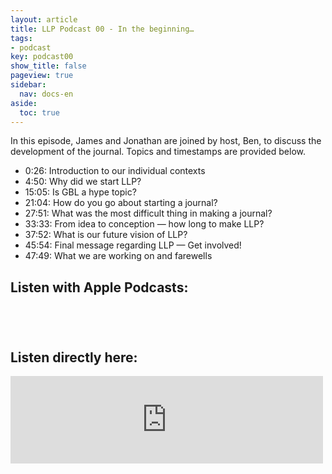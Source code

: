 ```yaml
---
layout: article
title: LLP Podcast 00 - In the beginning…
tags:
- podcast
key: podcast00
show_title: false
pageview: true
sidebar:
  nav: docs-en
aside:
  toc: true
---
```


In this episode, James and Jonathan are joined by host, Ben, to discuss the development of the journal. Topics and timestamps are provided below.

- 0:26: Introduction to our individual contexts
- 4:50: Why did we start LLP?
- 15:05: Is GBL a hype topic?
- 21:04: How do you go about starting a journal?
- 27:51: What was the most difficult thing in making a journal?
- 33:33: From idea to conception — how long to make LLP?
- 37:52: What is our future vision of LLP?
- 45:54: Final message regarding LLP — Get involved!
- 47:49: What we are working on and farewells

## Listen with Apple Podcasts:

<a href="https://podcasts.apple.com/jp/podcast/ludic-language-pedagogy-podcast/id1480071532?mt=2&app=podcast" style="display:inline-block;overflow:hidden;background:url(https://linkmaker.itunes.apple.com/en-us/badge-lrg.svg?releaseDate=2020-02-27T00:00:00Z&kind=podcast&bubble=apple_music) no-repeat;width:165px;height:40px;"></a>

## Listen directly here:

<iframe src="https://archive.org/embed/llpp0final" width="500" height="140" frameborder="0" webkitallowfullscreen="true" mozallowfullscreen="true" allowfullscreen></iframe>